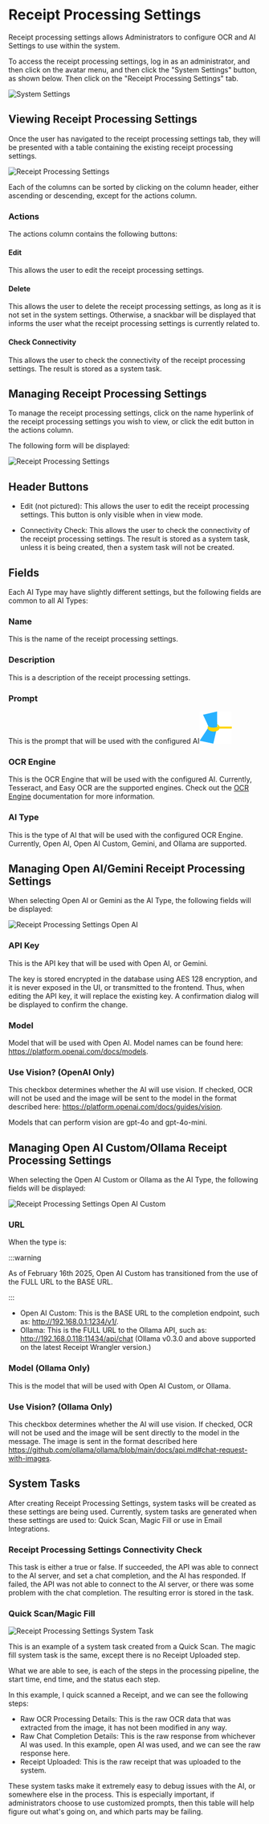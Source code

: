 # Receipt Processing Settings

Receipt processing settings allows Administrators to configure OCR and AI Settings to use within the system.

To access the receipt processing settings, log in as an administrator, and then click on the avatar menu, and then click
the "System Settings" button, as shown below.
Then click on the "Receipt Processing Settings" tab.

![System Settings](/img/system-settings/system-settings-arrow.png)

## Viewing Receipt Processing Settings

Once the user has navigated to the receipt processing settings tab, they will be presented with a table containing the
existing receipt processing settings.

![Receipt Processing Settings](/img/receipt-processing-settings/table.png)

Each of the columns can be sorted by clicking on the column header, either ascending or descending, except for the
actions column.

### Actions

The actions column contains the following buttons:

#### Edit

This allows the user to edit the receipt processing settings.

#### Delete

This allows the user to delete the receipt processing settings, as long as it is not set in the system settings.
Otherwise, a snackbar will be displayed that informs the user what the receipt processing settings is currently related
to.

#### Check Connectivity

This allows the user to check the connectivity of the receipt processing settings. The result is stored as a system
task.

## Managing Receipt Processing Settings

To manage the receipt processing settings, click on the name hyperlink of the receipt processing settings you wish to
view, or click the edit button in the actions column.

The following form will be displayed:

![Receipt Processing Settings](/img/receipt-processing-settings/empty-form.png)

## Header Buttons

- Edit (not pictured): This allows the user to edit the receipt processing settings. This button is only visible when in
  view mode.

- Connectivity Check: This allows the user to check the connectivity of the receipt processing settings. The result is
  stored as a system task, unless it is being created, then a system task will not be created.

## Fields

Each AI Type may have slightly different settings, but the following fields are common to all AI Types:

### Name

This is the name of the receipt processing settings.

### Description

This is a description of the receipt processing settings.

### Prompt

This is the prompt that will be used with the configured AI![favicon.svg](..%2F..%2F..%2F..%2Fstatic%2Ffavicon.svg)

### OCR Engine

This is the OCR Engine that will be used with the configured AI. Currently, Tesseract, and Easy OCR are the supported
engines. Check out
the [OCR Engine](/concepts/ocr.md) documentation for more information.

### AI Type

This is the type of AI that will be used with the configured OCR Engine. Currently, Open AI, Open AI Custom, Gemini, and
Ollama are supported.

## Managing Open AI/Gemini Receipt Processing Settings

When selecting Open AI or Gemini as the AI Type, the following fields will be displayed:

![Receipt Processing Settings Open AI](/img/receipt-processing-settings/open-ai-form.png)

### API Key

This is the API key that will be used with Open AI, or Gemini.

The key is stored encrypted in the database using AES 128 encryption, and it is never exposed in the UI, or transmitted
to the frontend.
Thus, when editing the API key, it will replace the existing key. A confirmation dialog will be displayed to confirm the
change.

### Model

Model that will be used with Open AI. Model names can be found here: https://platform.openai.com/docs/models.

### Use Vision? (OpenAI Only)

This checkbox determines whether the AI will use vision. If checked, OCR will not be used and the image will be sent to
the model in the format described here: https://platform.openai.com/docs/guides/vision.

Models that can perform vision are gpt-4o and gpt-4o-mini.

## Managing Open AI Custom/Ollama Receipt Processing Settings

When selecting the Open AI Custom or Ollama as the AI Type, the following fields will be displayed:

![Receipt Processing Settings Open AI Custom](/img/receipt-processing-settings/ollama-form.png)

### URL

When the type is:

:::warning

As of February 16th 2025, Open AI Custom has transitioned from the use of the FULL URL to the BASE URL.

:::

- Open AI Custom: This is the BASE URL to the completion endpoint, such as: http://192.168.0.1:1234/v1/.
- Ollama: This is the FULL URL to the Ollama API, such as: http://192.168.0.118:11434/api/chat (Ollama v0.3.0 and above
  supported on the latest Receipt Wrangler version.)

### Model (Ollama Only)

This is the model that will be used with Open AI Custom, or Ollama.

### Use Vision? (Ollama Only)

This checkbox determines whether the AI will use vision. If checked, OCR will not be used and the image will be sent
directly to the model in the message. The image is sent in the format described
here https://github.com/ollama/ollama/blob/main/docs/api.md#chat-request-with-images.

## System Tasks

After creating Receipt Processing Settings, system tasks will be created as these settings are being used. Currently,
system tasks are generated when these settings are used to: Quick Scan, Magic Fill or use in Email Integrations.

### Receipt Processing Settings Connectivity Check

This task is either a true or false. If succeeded, the API was able to connect to the AI server, and set a chat
completion, and the AI has responded. If failed, the API was not able to connect to the AI server, or there was some
problem with the chat completion. The resulting error is stored in the task.

### Quick Scan/Magic Fill

![Receipt Processing Settings System Task](/img/receipt-processing-settings/system-tasks.png)

This is an example of a system task created from a Quick Scan. The magic fill system task is the same, except there is
no Receipt Uploaded step.

What we are able to see, is each of the steps in the processing pipeline, the start time, end time, and the status each
step.

In this example, I quick scanned a Receipt, and we can see the following steps:

* Raw OCR Processing Details: This is the raw OCR data that was extracted from the image, it has not been modified in
  any way.
* Raw Chat Completion Details: This is the raw response from whichever AI was used. In this example, open AI was used,
  and we can see the raw response here.
* Receipt Uploaded: This is the raw receipt that was uploaded to the system.

These system tasks make it extremely easy to debug issues with the AI, or somewhere else in the process. This is
especially important, if administrators choose to use customized prompts, then this table will help figure out what's
going on, and which parts may be failing.




